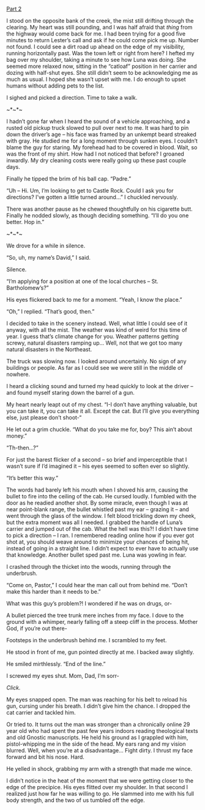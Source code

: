 [Part 2](https://www.reddit.com/r/nosleep/comments/uukmi6/when_driving_watch_out_for_the_wildlife/)

I stood on the opposite bank of the creek, the mist still drifting through the clearing. My heart was still pounding, and I was half afraid that *thing* from the highway would come back for me. I had been trying for a good five minutes to return Lester’s call and ask if he could come pick me up. Number not found. I could see a dirt road up ahead on the edge of my visibility, running horizontally past. Was the town left or right from here? I hefted my bag over my shoulder, taking a minute to see how Luna was doing. She seemed more relaxed now, sitting in the “catloaf” position in her carrier and dozing with half-shut eyes. She still didn’t seem to be acknowledging me as much as usual. I hoped she wasn’t upset with me. I do enough to upset humans without adding pets to the list.

I sighed and picked a direction. Time to take a walk.

\~\*\~\*\~

I hadn’t gone far when I heard the sound of a vehicle approaching, and a rusted old pickup truck slowed to pull over next to me. It was hard to pin down the driver’s age – his face was framed by an unkempt beard streaked with gray. He studied me for a long moment through sunken eyes. I couldn’t blame the guy for staring. My forehead had to be covered in blood. Wait, so was the front of my shirt. How had I not noticed that before? I groaned inwardly. My dry cleaning costs were really going up these past couple days.

Finally he tipped the brim of his ball cap. “Padre.”

“Uh – Hi. Um, I’m looking to get to Castle Rock. Could I ask you for directions? I’ve gotten a little turned around…” I chuckled nervously.

There was another pause as he chewed thoughtfully on his cigarette butt. Finally he nodded slowly, as though deciding something. “I’ll do you one better. Hop in.”

\~\*\~\*\~

We drove for a while in silence.

“So, uh, my name’s David,” I said.

Silence.

“I’m applying for a position at one of the local churches – St. Bartholomew’s?”

His eyes flickered back to me for a moment. “Yeah, I know the place.”

“Oh,” I replied. “That’s good, then.”

I decided to take in the scenery instead. Well, what little I could see of it anyway, with all the mist. The weather was kind of weird for this time of year. I guess that’s climate change for you. Weather patterns getting screwy, natural disasters ramping up… Well, not that we got too many natural disasters in the Northeast.

The truck was slowing now. I looked around uncertainly. No sign of any buildings or people. As far as I could see we were still in the middle of nowhere.

I heard a clicking sound and turned my head quickly to look at the driver – and found myself staring down the barrel of a gun.

My heart nearly leapt out of my chest. “I-I don’t have anything valuable, but you can take it, you can take it all. Except the cat. But I’ll give you everything else, just please don’t shoot-“

He let out a grim chuckle. “What do you take me for, boy? This ain’t about money.”

“Th-then…?”

For just the barest flicker of a second – so brief and imperceptible that I wasn’t sure if I’d imagined it – his eyes seemed to soften ever so slightly.

“It’s better this way.”

The words had barely left his mouth when I shoved his arm, causing the bullet to fire into the ceiling of the cab. He cursed loudly. I fumbled with the door as he readied another shot. By some miracle, even though I was at near point-blank range, the bullet whistled past my ear – grazing it – and went through the glass of the window. I felt blood trickling down my cheek, but the extra moment was all I needed. I grabbed the handle of Luna’s carrier and jumped out of the cab. What the hell was this?! I didn’t have time to pick a direction – I ran. I remembered reading online how if you ever got shot at, you should weave around to minimize your chances of being hit, instead of going in a straight line. I didn’t expect to ever have to actually use that knowledge. Another bullet sped past me. Luna was yowling in fear.

I crashed through the thicket into the woods, running through the underbrush.

“Come on, Pastor,” I could hear the man call out from behind me. “Don’t make this harder than it needs to be.”

What was this guy’s problem?! I wondered if he was on drugs, or-

A bullet pierced the tree trunk mere inches from my face. I dove to the ground with a whimper, nearly falling off a steep cliff in the process. Mother God, if you’re out there-

Footsteps in the underbrush behind me. I scrambled to my feet.

He stood in front of me, gun pointed directly at me. I backed away slightly.

He smiled mirthlessly. “End of the line.”

I screwed my eyes shut. Mom, Dad, I’m sorr-

*Click.*

My eyes snapped open. The man was reaching for his belt to reload his gun, cursing under his breath. I didn’t give him the chance. I dropped the cat carrier and tackled him.

Or tried to. It turns out the man was stronger than a chronically online 29 year old who had spent the past few years indoors reading theological texts and old Gnostic manuscripts. He held his ground as I grappled with him, pistol-whipping me in the side of the head. My ears rang and my vision blurred. Well, when you’re at a disadvantage… Fight dirty. I thrust my face forward and bit his nose. Hard.

He yelled in shock, grabbing my arm with a strength that made me wince.

I didn’t notice in the heat of the moment that we were getting closer to the edge of the precipice. His eyes flitted over my shoulder. In that second I realized just how far he was willing to go. He slammed into me with his full body strength, and the two of us tumbled off the edge.